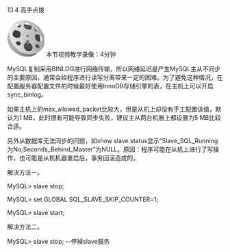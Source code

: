 ### 
  13.4 高手点拨


<img class="my_markdown" class="h-pic" src="../images/Figure-0363-260.jpg" style="width:87px;  height: 86px; "/> 本节视频教学录像：4分钟

MySQL复制采用BINLOG进行网络传输，所以网络延迟是产生MySQL主从不同步的主要原因，通常会给程序进行读写分离带来一定的困难。为了避免这种情况，在配置服务器配置文件的时候最好使用InnoDB存储引擎的表，在主机上可以开启sync_binlog。

如果主机上的max_allowed_packet比较大，但是从机上却没有手工配置该值，默认为1 MB，此时很有可能导致同步失败，建议主从两台机器上都设置为5 MB比较合适。

另外从数据库无法同步的问题，如show slave status显示“Slave_SQL_Running为No,Seconds_Behind_Master”为NULL。原因：程序可能在从机上进行了写操作，也可能是从机机器重启后，事务回滚造成的。

解决方法一。

MySQL> slave stop;

MySQL> set GLOBAL SQL_SLAVE_SKIP_COUNTER=1;

MySQL> slave start;

解决方法二。

MySQL> slave stop; --停掉slave服务


